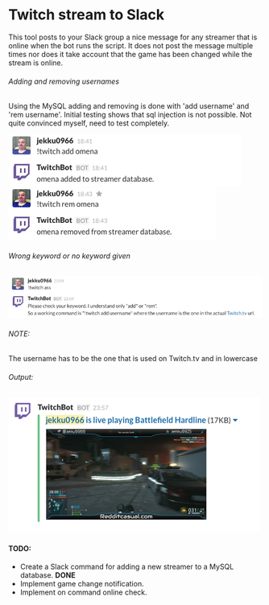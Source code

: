 # Twitch stream to Slack

This tool posts to your Slack group a nice message for any streamer that is online when the bot runs the script.
It does not post the message multiple times nor does it take account that the game has been changed while the stream is online.

###### Adding and removing usernames

Using the MySQL adding and removing is done with 'add username' and 'rem username'. Initial testing shows that sql injection is not possible. Not quite convinced myself, need to test completely.

![Screenshot](/static/add.png?raw=true "Adding a username in to the database")
![Screenshot](/static/rem.png?raw=true "Removing a username from the database")

###### Wrong keyword or no keyword given
![Screenshot](/static/wrong.png?raw=true "Wrong keyword or no keyword")

###### NOTE:
The username has to be the one that is used on Twitch.tv and in lowercase

###### Output:
![Screenshot](/static/twitch_stream.png?raw=true "Actual post to Slack when stream is online")

#### TODO:
* Create a Slack command for adding a new streamer to a MySQL database. **DONE**
* Implement game change notification.
* Implement on command online check.